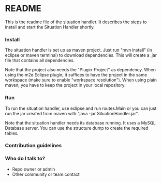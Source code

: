 # README #

This is the readme file of the situation handler. It describes the steps to install and start the Situation Handler shortly.


### Install ###

The situation handler is set up as maven project. Just run "mvn install" (in eclipse or maven terminal) to download dependencies. This will create a .jar file that contains all dependencies.

Note that the project also needs the "Plugin-Project" as dependency. When using the m2e Eclipse plugin, it suffices to have the project in the same workspace (make sure to enable "workspace resolution"). When using plain maven, you have to keep the project in your local repository.

### Run ###

To run the situation handler, use eclipse and run routes.Main or you can just run the jar created from maven with "java -jar SituationHandler.jar".

Note that the situation handler needs its database running. It uses a MySQL Database server. You can use the structure dump to create the required tables. 


### Contribution guidelines ###

### Who do I talk to? ###

* Repo owner or admin
* Other community or team contact